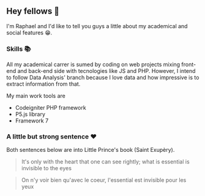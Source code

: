 ## Hey fellows 👋

I'm Raphael and I'd like to tell you guys a little about my academical and social features :grin:.

### Skills :books:

All my academical carrer is sumed by coding on web projects mixing front-end and back-end side with tecnologies like JS and PHP. However, I intend to follow Data Analysis' branch because I love data and how impressive is to extract information from that. 

My main work tools are

- Codeigniter PHP framework
- P5.js library 
- Framework 7

### A little but strong sentence :heart:

Both sentences below are into Little Prince's book (Saint Exupèry).

> It's only with the heart that one can see rightly; what is essential is invisible to the eyes

> On n'y voir bien qu'avec le coeur, l'essential est invisible pour les yeux

